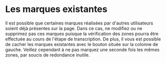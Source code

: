 # Les marques existantes

Il est possible que certaines marques réalisées par d'autres utilisateurs soient déjà présentes sur la page. Dans ce cas, ne modifiez ou ne supprimez pas ces marques puisque la vérification des zones pourra être effectuée au cours de l'étape de transcription.
De plus, il vous est possible de cacher les marques existantes avec le bouton située sur la colonne de gauche. Veillez cependant à ne pas marquez une seconde fois les mêmes zones, par soucis de redondance inutile.
